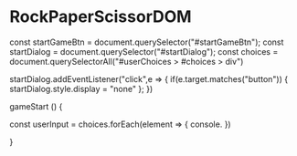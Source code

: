 # RockPaperScissorDOM

const startGameBtn = document.querySelector("#startGameBtn");
const startDialog = document.querySelector("#startDialog");
const choices = document.querySelectorAll("#userChoices > #choices > div")

startDialog.addEventListener("click",e => {
    if(e.target.matches("button")) {
        startDialog.style.display = "none"
    };
})

gameStart () {
    
const userInput = choices.forEach(element => {
    console.
})




}